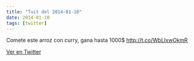 ```yaml
---
title: "Tuit del 2014-01-10"
date: 2014-01-10
tags: [twitter]
---
```


Comete este arroz con curry, gana hasta 1000$ http://t.co/WbLIxwOkmR



[Ver en Twitter](https://twitter.com/i/web/status/421582503799844864)

